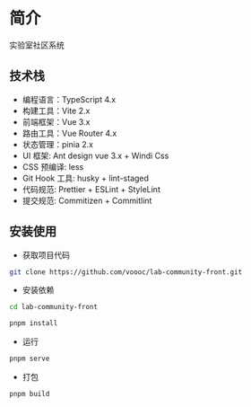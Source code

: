 # 简介

实验室社区系统

## 技术栈

-   编程语言：TypeScript 4.x
-   构建工具：Vite 2.x
-   前端框架：Vue 3.x
-   路由工具：Vue Router 4.x
-   状态管理：pinia 2.x
-   UI 框架: Ant design vue 3.x + Windi Css
-   CSS 预编译: less
-   Git Hook 工具: husky + lint-staged
-   代码规范: Prettier + ESLint + StyleLint
-   提交规范: Commitizen + Commitlint

## 安装使用

-   获取项目代码

```bash
git clone https://github.com/voooc/lab-community-front.git
```

-   安装依赖

```bash
cd lab-community-front

pnpm install

```

-   运行

```bash
pnpm serve
```

-   打包

```bash
pnpm build
```
